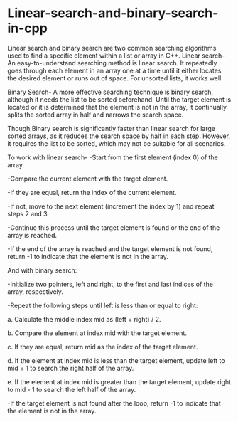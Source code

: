 # Linear-search-and-binary-search-in-cpp
Linear search and binary search are two common searching algorithms used to find a specific element within a list or array in C++. 
Linear search-An easy-to-understand searching method is linear search. It repeatedly goes through each element in an array one at a time until it either locates the desired element or runs out of space. For unsorted lists, it works well.

Binary Search- A more effective searching technique is binary search, although it needs the list to be sorted beforehand. Until the target element is located or it is determined that the element is not in the array, it continually splits the sorted array in half and narrows the search space.

Though,Binary search is significantly faster than linear search for large sorted arrays, as it reduces the search space by half in each step. However, it requires the list to be sorted, which may not be suitable for all scenarios.

To work with linear search-
-Start from the first element (index 0) of the array.

-Compare the current element with the target element.

-If they are equal, return the index of the current element.

-If not, move to the next element (increment the index by 1) and repeat steps 2 and 3.

-Continue this process until the target element is found or the end of the array is reached.

-If the end of the array is reached and the target element is not found, return -1 to indicate that the element is not in the array. 

And with binary search:

-Initialize two pointers, left and right, to the first and last indices of the array, respectively.

-Repeat the following steps until left is less than or equal to right:

a. Calculate the middle index mid as (left + right) / 2.

b. Compare the element at index mid with the target element.

c. If they are equal, return mid as the index of the target element.

d. If the element at index mid is less than the target element, update left to mid + 1 to search the right half of the array.

e. If the element at index mid is greater than the target element, update right to mid - 1 to search the left half of the array.

-If the target element is not found after the loop, return -1 to indicate that the element is not in the array.
